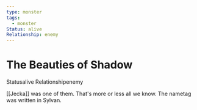```yaml
---
type: monster
tags:
  - monster
Status: alive
Relationship: enemy
---
```


# The Beauties of Shadow
<span class="dataview inline-field"><span class="inline-field-key">Status</span><span class="inline-field-value">alive</span></span>
<span class="dataview inline-field"><span class="inline-field-key">Relationship</span><span class="inline-field-value">enemy</span></span>

[[Jecka]] was one of them. That's more or less all we know. The nametag was written in Sylvan. 